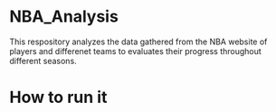 # NBA_Analysis
This respository analyzes the data gathered from the NBA website of players and differenet teams to evaluates their progress throughout different seasons.

# How to run it
